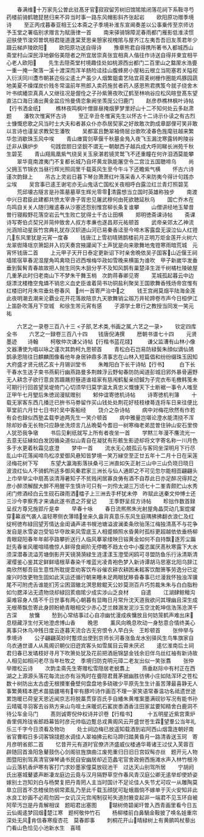 <!-- { "loadSidebar": true } -->
　　春满维十万家先公曽此驻髙牙官寂寂留芳树旧馆隂隂闭落花祠下系鞍寻芍药楼前骑鹤聴琵琶归来不异当时事一路东风帽影斜齐张起岩
　　欧阳原功赠季境诗
　　至正丙戌暮春亚相王公本斋之子季境补淮东宣阃奏差以公事乗传至京师访予玉堂之署临别求赠言为赋唐律一首
　　南来驿骑锦障泥春雨都门雁影低淮渎惯迎肤使节浚郊曽筑相君隄道逢棠茇思亲憩家视槐隂与屋齐江左夷吾吾旧友羡君年少蹑云梯庐陵欧阳
　　欧阳原功送自得诗
　　豫章熊君自得携所著书入都城西山斋堂村山深民淳地僻俗美隠者之所宜居崇真张宜相真人偕往作诗送自得并柬宜相平心老人欧阳
　　先生去隠斋堂村境趣佳处如桃源西出都门二百里山之盩厔水浩亹一重一掩一聚落一溪十渡深而浑羊肠险迳挂山腹蜂房小屋粘云根立当阨塞若关隘视入衍沃同川邍市朝甚迩俗尘逺土产虽少人烟繁鉏畬艺陆宜菽麦树栅作圏能鸡豚园蔬地美夏不燥煤炭价贱冬常温前年熊郎入卖药施贫者药人感恩熊君携笈今就子绕舍木叶书缤繙崇真真人又继往况是偓佺之子孙紫箫夜吹辽鹤至林响谷应松风暄登髙东望直沽口海日涌出黄金盆应怜曼倩恋象阙坐羡厐公归鹿门
　　赵彦恭樵林枫叶诗帖【行书洒金纸】
　　樵林夜鸣枫叶僧扉昼掩烟萝梦里好山十二不知何处云多赵肃题
　　潘牧次惟寅怀古诗
　　至正辛丑冬惟寅先生以怀古十二诗示仆读之有古烈士慷慨悲歌之风当时士大夫和者甚众仆亦忝居契家之好故敢次韵成章鄙俚可笑非敢以言诗也谨呈求教契生潘牧
　　吴都富且艶翠袖倚层台歌吹凌春色旌麾驻越来繁华忽消歇珠玉风中埃
　　青山瘗寳剑草偃千秋墓金鳬入夜飞玉漏沈寒露转盻陵谷迁非从銕炉步
　　句践尝胆日坚鋭不谓无一朝献西子越兵成大呼囘睇长洲苑千秋生碧芜
　　青山翔鳯凰紫气绕吴关玉泉湛若镜灵鹫飞不还重瞳在何许泪洒莫能攀
　　翠华竟南渡夷门不复都长城乃自坏黄龙孰能屠空令二宫泣五国聴啼乌
　　尚父拥玉节锦衣当昼行辉光照闾里千载英风生至今牛斗下还瞻紫气横
　　怀古六诗谨次韵録上
　　吊古上灵岩日暮下琴台萧萧红叶落采香人不来防夷今得计句践亦尘埃
　　吴宫事已逺王谢宅亦无山鬼话亡国松关夜相呼白露泣红兰青灯照碧芜
　　荒邱壊古隧言是孙策墓墓草生辉光零零清露想当立国时英雄称独步
　　南渡中兴日君臣此建都共愤太宰谗子胥忠见屠武穆何由死欲聴延秋乌
　　国亡乔木在鸟鸣自关关人随归雁逺春从沙塞还怨别惟宫柳长条复谁攀
　　山僧讲经地玉辇昔曽行寝殿野花落空岩云气生败亡犹得士千古让田横
　　郑明徳斋课诗帖
　　斋课诗写寄伯贞契兄并简仲致舍人叔方孝亷也遂昌郑元祐顿首
　　武帝亲郊太乙神流光涵旭动星辰竹宫典礼犹存汉轵道山河已易秦香迳至今啼木客露盘无涙泣仙人红镫几东风里犹是元宵一度春
　　钱唐江上雪初晴鳷鹊楼前月正明万炬金莲开火树六龙翠辔降瑶京箫韶并入钧天奏宫掖讙闻下土声犹是向来歌舞地鬼镫寒雨暗荒城　元宵怀钱唐二首
　　上元甲子天开日泰定更新诏下时亲舍晩依吴子国客山近偃王祠墙隂宿草春泥湿屋角鸣禽晓日迟西堠梅华政如雪晚来横笛为谁吹　甲子新嵗华发垂垂到鬓髾青春故故把人抛生同失木狙分芋不及知风鹊有巢楚泽生涯千树橘杜陵破屋几重茅此时归老南山下不梦朱干舞玉梢　次韵蒋春卿见寄
　　芜城孤起暮云中边燧漂沈楼橹空鬼燐不销忠义血史臣谁着简书功铜盐利聚吴王国歌舞香残炀帝宫惟有红楼旧时月朱帘垂处卷春风　州一首寄严治中之
　　钱王宫阙莫烟平陆海金莲此夜明潮去潮来沦覇业花开花落故陪京九天歌舞销尘刼万井轮蹄卷市声今日桓伊江上笛卧吹落月下空城　和徐生芾元宵有感
　　子源学士臮行之教授当同发一笑元祐

　　六艺之一录卷三百八十三
<子部,艺术类,书画之属,六艺之一录>
　　钦定四库全书
　　六艺之一録卷三百八十四　　钱唐倪涛撰
　　厯朝书谱七十四
　　元贤墨迹　　诗翰
　　柯敬仲次谦父诗帖【行楷书蓝花牋】
　　谦父监漕有山林小像文器漕使为唱以咏之谨次其韵柯九思顿首
　　青松白石岂易防緑鬓朱顔似谪仙鳷鹊承恩陪往日麒麟图像看他年身居钟鼎多清事志在山林入短篇倡和纷纷缀珠玉因知大府盛才贤元统乙亥十月锡训堂书
　　朱睢阳白下长干诗帖【行书】
　　白下长干春水生送子束书燕蓟行幽燕路曼多荆棘浮云野甸春防防闻道彭城旧郛外暴骨遍野无人耕念子欲行意良苦蹑屩担簦道谁祖家有慈闱鹤髪亲纫鍼为子完衣布毛檄韩笺未可期行行回首望吴堤倚门心切须早归莫学温太真忠义慨慷天下士断裾一事令人嗤至正甲午七月朢后朱徳润漫赋赠别
　　邾仲谊寄徳机诗帖
　　诗寄徳机判簿
　　十载无家客东西几播迁已拚书马劵留作买山钱处处荆花好枝枝棣蕚连将车日来往便比草堂前六月廿七日书扵吴中客船经
　　饶介之杂诗帖
　　病中对梅花欣然有作若有会也録似西塾孟载李迪两先生一笑介顿首
　　病中雅量岂堪论澄水能清挠不浑除却妙香无长物只应静坐洗烦言几丛晩菊今耆旧一树寒梅老弟昆曽住钟山安石里傍人犹恐我争墩
　　书后见剰纸就写上所有者夜坐一首
　　学黙三年漫不譍流光一去意无征縁如白发因循染道似山青自在凝犹有形骸生影迹却将文字寄名称一川月色多于水更着秋霜见底澄
　　梦中一首
　　流水无心兢孤云与客同坐深明月下行尽乱山中花落闻啼鸟松凉爱御风悬知皆梦境一笑万縁空至正廿五年十二月十日在采莲泾梅花树下写
　　东望大瀛海影落扶桑弓三洲直如矢正射三山中三山负晓日晓日波浪红仙人不骑鹤所适多御风秦君家三洲长与仙人通即之不可见忽尔能相靣翩翩头上巾举举尘中扇髙谈清溽暑知子不贫贱闲居寡良俦有酒不自荐此日亦足醉况得邦之彦小醉须解酲大醉不用醒平生慎许可只有一刘伶太湖三万顷七十二峯青颇贮山水秀闭门修酒经白云生砚石疎雨洒櫺子上三洲去手杯犹未停　昨赋此送秦文仲愽士还三沙今李察秀才来诵此遂书遗之芥叟记
　　王季野呈叔方诗帖
　　畛拙作数首録呈叔方尊兄施郢斤是幸
　　早春十咏
　　春日流熈熈朱光射屋角晶荧动几案焜燿穿幕淑气袭人温轻寒侧衣薄晴坐来久盎背真意乐东风生庭隅拂拂翻衣浪仁及红绽柯徳布緑回望芳情达金闺诵声递书幌池塘溢波澜柔条欣骀荡江梅独清髙不与花争发自是氷雪姿岂受铅华夺故来风雪底玉人相蹙頞照水昏黄时孤标更超越依依垂杨柳青眼窥阳春年年邮亭路攀折送行人临风搴翠缕映日镕黄金如何不自持飘逐芳尘蹁跹先春雀风暖喧晴檐惊人鲜得食阚阶无停瞻不趋太仓中小腹恣属厌髙秋寒露下大水须深潜春流溢芳塘倒影开天镜漪漪緑生涟漾漾玉澄莹闲鸥可寻盟防鱼乐行泳清斯清濯缨鉴心鉴其定鲜鲜墙根草春染千堆蓝光凌青袍色梦入新诗谭胡马思塞北阳乌辞江南欣然郁吾目生意性所耽提壶劝客饮布谷催农耕农耕困耒耜客饮酣箫筝劳逸分已定废兴时改更物生固如此天运还循行朝来睡未足两眼犹眵昏春事已烂漫我怀独浊浑骥尾不可附虎舌谁能扪芳尘困涸辙北溟思鲸鲲天公妙莫测百卉巧剪裁朱朱与白白脂粉如匀腮泽沾无遗物烧却緑回荄痼隂少成实涉山乏良材
　　自遣
　　江湖肆鲸鳣沟渠难容身人情不千日世事有两心朝暮有显晦日月常升沈天道我欲问其理幽且深生成无根蒂飘忽寄此身顾盼絶青眼相交少赤心芝兰棘溷发泥沙玉空沈乾坤信浩荡沧溟千古深
　　放慵
　　愁到心常结事过心自凉幽忧漫成疾慵放且何妨笼鹤声难出床息穏藏浮生付天地澄虑博山香
　　晚思
　　薰风向晩息吹动一身愁意合情终美心离事只休鸟冲残日度云逐暮天流合古无穷恨令人早白头　王畛顿首
　　张仲举与季境诗
　　公子翩翩英妙时蹔烦出使到京师长河春涨鱼龙水别驿风生鸟隼旗家自乌衣通世谱人从鳯阁识朝仪旧逰宾客头如雪属目云霄未厌迟
　　逺忆淮南后土祠君归春已发璚枝好寻月下吹箫处犹及花前把酒巵锦瑟金钱余旧伴乌丝红袖有新诗故人相见如相问老尽当年杜牧之　季境归防克明元璋二老友出似一笑张翥
　　张仲举赠松云诗
　　次韵圭斋先生寄赠松雪隠居老蜕翥上
　　燕垂赵际中有村正在西湖之上源源头落花每流出亦有浴鳬时在亹隠君葺茅据幽胜彷佛小庄如陆浑环之苍松数十树防出太古虚无根攅峯叠壁何盘盘地多硗磝少平原先生生计虽苦薄最喜静无人事繁黄精本肥术苗膬疆埸有牢有豚吟诗作画百不理一家笑语常春温功名祗遗世途累饱暖已荷皇天恩近闻京志将脱藁贯穿百氏手自繙朱黄堆案墨满砚钞写况有能书孙云晴辄寻羽客去谷熟方来山鸟喧土床暖炕石窰炭黍酒香注田家盆要知精舍白鹿洞不待公车金马门
　　髙则诚寄倪仲权诗并识卷【行楷书】
　　十五明星近紫宫熏炉香里佩玲珑省郎趋幕皆时彦元帅临边蹔总戎黄阁风云开盛世苍生霖望羣公当年礼乐三千字今日须看及物功
　　处士祠边梅已放遥知载酒到岩阿西山烟霭连朝好南省官曹暇日多词客锦牋题水调佳人翠袖拂云和马蹄归踏黄昏月一路清香送玉珂　寄月彦明省郎二首
　　忆昔开元有道时官僚济济盛威仪楼通华蕚诸王过仗入芙蓉百辟随回首渔阳急鼙鼓伤心剑阁驻旌旗曲江废苑重归日旧日宫奴髩亦丝　题开元人物图暨阳别驾真清官弹琴诵书民自安幽居却近范蠡宅官舍政俯西施滩水声入林竹根泠山云落机香炉寒有客打门求妙墨家僮莫放砚池干　过达天山别驾所居
　　宁胡阏氏出塞城鼙婆声断凄龙庭边云竟与汉月隔野草空作春风青汉庭公卿无逺举却使娇姿嫁别土岂知刘白与杨樊复把丹青罔人主当时国计不足论佳人失节尤可叹一从雕陶莫臯立回首不念稽侯防纲常紊乱乃至此千载玉顔犹可耻蛾眉倘不嫁单于灭火安知非此水良工妙画不必观勿因一女讥汉元宫闱制驭茍失道肘腋变起非一端君不见玉环自被阿荦汚岂是丹青解相误　题昭君出塞图
　　瑚树倚碧阑玕曽入西青画里看今日五云仙阁逺梦回烟楚江寒　题柯敬仲竹石
　　杨柳楼前白鼻騧金鞍披了唤名娃重帘深处无风肯信春寒瘦杏花　莫春即事
　　刺桐花开山晴緑树上有黄鹂鸣杖藜出门看山色恰见小池新水生　喜晴

